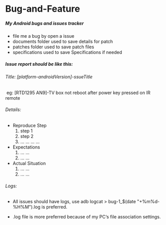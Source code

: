 # Bug-and-Feature
##### My Android bugs and issues tracker

- file me a bug by open a issue
- documents folder used to save details for patch
- patches folder used to save patch files
- specifications used to save Specifications if needed

##### Issue report should be like this:

###### *Title*: [platform-androidVersion]-ssueTitle

​	eg: [RTD1295 AN9]-TV box not reboot after power key pressed on IR remote

###### Details:

- Reproduce Step
  1. step 1
  2. step 2
  3. ... ... ... ...
- Expectations
  1. ... ...
  2. ... ...
- Actual Situation
  1. ... ...
  2. ... ...

###### Logs:

- All issues should have logs, use adb logcat  > bug-1_$(date "+%m%d-%H%M").log is preferred.

- .log file is more preferred because of my PC‘s file association settings.